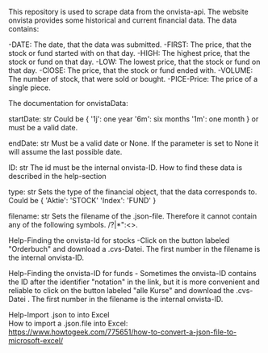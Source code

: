 This repository is used to scrape data from the onvista-api. The website onvista provides some historical and current financial data.
The data contains:

-DATE: The date, that the data was submitted.
-FIRST: The price, that the stock or fund started with on that day.
-HIGH: The highest price, that the stock or fund on that day.
-LOW: The lowest price, that the stock or fund on that day.
-ClOSE: The price, that the stock or fund ended with.
-VOLUME: The number of stock, that were sold or bought.
-PICE-Price: The price of a single piece.

The documentation for onvistaData:

startDate: str
      Could be {
            '1j': one year
            '6m': six months
            '1m': one month
        }
        or must be a valid date.

  endDate: str
        Must be a valid date or None. If the parameter is set to None it will assume the last possible date.

ID: str
        The id must be the internal onvista-ID. How to find these data is described in the help-section

type: str
        Sets the type of the financial object, that the data corresponds to.
        Could be {
            'Aktie': 'STOCK'
            'Index': 'FUND'
        }

  filename: str
        Sets the filename of the .json-file. Therefore it cannot contain any of the following symbols.
        /\?|*":<>.


  Help-Finding the onvista-Id for stocks
        -Click on the button labeled "Orderbuch" and download a .cvs-Datei. The first number in the filename is 
        the internal onvista-ID.
        
  Help-Finding the onvista-ID for funds
        - Sometimes the onvista-ID contains the ID after the identifier "notation" in the link, but it is more convenient and reliable
        to click on the button labeled "alle Kurse" and download the .cvs-Datei . The first number in the filename is 
        the internal onvista-ID.
        
Help-Import .json to into Excel        
        How to import a .json.file into Excel:
        https://www.howtogeek.com/775651/how-to-convert-a-json-file-to-microsoft-excel/
